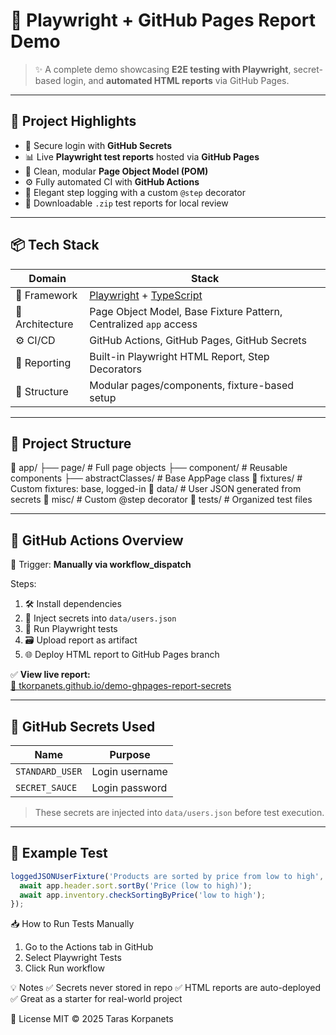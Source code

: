 # 🧪 Playwright + GitHub Pages Report Demo

> ✨ A complete demo showcasing **E2E testing with Playwright**, secret-based login, and **automated HTML reports** via GitHub Pages.

---

## 🚀 Project Highlights

- 🔐 Secure login with **GitHub Secrets**
- 📊 Live **Playwright test reports** hosted via **GitHub Pages**
- 🧱 Clean, modular **Page Object Model (POM)**
- ⚙️ Fully automated CI with **GitHub Actions**
- 🧪 Elegant step logging with a custom `@step` decorator
- 📁 Downloadable `.zip` test reports for local review

---

## 📦 Tech Stack

| Domain          | Stack                                                                                 |
| --------------- | ------------------------------------------------------------------------------------- |
| 🔧 Framework    | [Playwright](https://playwright.dev/) + [TypeScript](https://www.typescriptlang.org/) |
| 🧱 Architecture | Page Object Model, Base Fixture Pattern, Centralized `app` access                     |
| ⚙️ CI/CD        | GitHub Actions, GitHub Pages, GitHub Secrets                                          |
| 🧪 Reporting    | Built-in Playwright HTML Report, Step Decorators                                      |
| 📂 Structure    | Modular pages/components, fixture-based setup                                         |

---

## 🧱 Project Structure

📁 app/
├── page/ # Full page objects
├── component/ # Reusable components
├── abstractClasses/ # Base AppPage class
📁 fixtures/ # Custom fixtures: base, logged-in
📁 data/ # User JSON generated from secrets
📁 misc/ # Custom @step decorator
📁 tests/ # Organized test files

---

## 📄 GitHub Actions Overview

🔁 Trigger: **Manually via workflow_dispatch**

Steps:

1. 🛠 Install dependencies
2. 🔐 Inject secrets into `data/users.json`
3. 🧪 Run Playwright tests
4. 🗃 Upload report as artifact
5. 🌐 Deploy HTML report to GitHub Pages branch

✅ **View live report:**  
[🔗 tkorpanets.github.io/demo-ghpages-report-secrets](https://tkorpanets.github.io/demo-ghpages-report-secrets/)

---

## 🔐 GitHub Secrets Used

| Name            | Purpose        |
| --------------- | -------------- |
| `STANDARD_USER` | Login username |
| `SECRET_SAUCE`  | Login password |

> These secrets are injected into `data/users.json` before test execution.

---

## 🧪 Example Test

```ts
loggedJSONUserFixture('Products are sorted by price from low to high', async ({ app }) => {
  await app.header.sort.sortBy('Price (low to high)');
  await app.inventory.checkSortingByPrice('low to high');
});
```

📥 How to Run Tests Manually

1. Go to the Actions tab in GitHub
2. Select Playwright Tests
3. Click Run workflow

💡 Notes
✅ Secrets never stored in repo
✅ HTML reports are auto-deployed
✅ Great as a starter for real-world project

📜 License
MIT © 2025 Taras Korpanets



